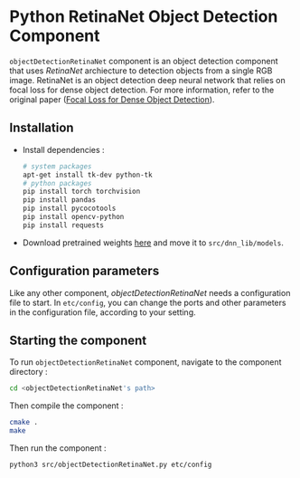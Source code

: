 # Python RetinaNet Object Detection Component

`objectDetectionRetinaNet` component is an object detection component that uses *RetinaNet* archiecture to detection objects from a single RGB image. RetinaNet is an object detection deep neural network that relies on focal loss for dense object detection. For more information, refer to the original paper ([Focal Loss for Dense Object Detection](https://arxiv.org/abs/1708.02002)).

## Installation

-   Install dependencies :
    ```bash
    # system packages
    apt-get install tk-dev python-tk
    # python packages
    pip install torch torchvision
    pip install pandas
    pip install pycocotools
    pip install opencv-python
    pip install requests
    ```

-   Download pretrained weights [here](https://drive.google.com/file/d/1yLmjq3JtXi841yXWBxst0coAgR26MNBS/view) and move it to `src/dnn_lib/models`.

## Configuration parameters

Like any other component, *objectDetectionRetinaNet* needs a configuration file to start. In `etc/config`, you can change the ports and other parameters in the configuration file, according to your setting.

## Starting the component

To run `objectDetectionRetinaNet` component, navigate to the component directory :
```bash
cd <objectDetectionRetinaNet's path> 
```

Then compile the component :
```bash
cmake .
make
```

Then run the component :
```bash
python3 src/objectDetectionRetinaNet.py etc/config
```
